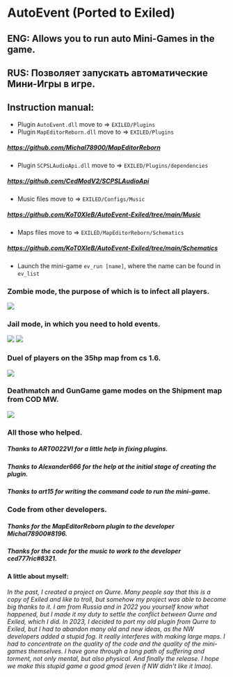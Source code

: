 # AutoEvent (Ported to Exiled)
## ENG: Allows you to run auto Mini-Games in the game.
## RUS: Позволяет запускать автоматические Мини-Игры в игре.

## Instruction manual:
- Plugin ``AutoEvent.dll`` move to => ``EXILED/Plugins``
- Plugin ``MapEditorReborn.dll``  move to => ``EXILED/Plugins``
##### https://github.com/Michal78900/MapEditorReborn
- Plugin ``SCPSLAudioApi.dll``  move to => ``EXILED/Plugins/dependencies``
##### https://github.com/CedModV2/SCPSLAudioApi
- Music files move to => ``EXILED/Configs/Music``
##### https://github.com/KoT0XleB/AutoEvent-Exiled/tree/main/Music
- Maps files move to => ``EXILED/MapEditorReborn/Schematics``
##### https://github.com/KoT0XleB/AutoEvent-Exiled/tree/main/Schematics
- Launch the mini-game ``ev_run [name]``, where the name can be found in ``ev_list``

### Zombie mode, the purpose of which is to infect all players.
![](https://github.com/KoT0XleB/AutoEvent-Exiled/blob/main/Photos/Zombie.png)
### Jail mode, in which you need to hold events.
![](https://github.com/KoT0XleB/AutoEvent-Exiled/blob/main/Photos/Jail.png)
![](https://github.com/KoT0XleB/AutoEvent-Exiled/blob/main/Photos/Jail_Xmf.jpg)
### Duel of players on the 35hp map from cs 1.6.
![](https://github.com/KoT0XleB/AutoEvent-Exiled/blob/main/Photos/35Hp.png)
### Deathmatch and GunGame game modes on the Shipment map from COD MW.
![](https://github.com/KoT0XleB/AutoEvent-Exiled/blob/main/Photos/Shipment.png)

### All those who helped.
##### Thanks to ART0022VI for a little help in fixing plugins.
##### Thanks to Alexander666 for the help at the initial stage of creating the plugin.
##### Thanks to art15 for writing the command code to run the mini-game.

### Code from other developers.
##### Thanks for the MapEditorReborn plugin to the developer Michal78900#8196.
##### Thanks for the code for the music to work to the developer ced777ric#8321.

#### A little about myself:
###### In the past, I created a project on Qurre. Many people say that this is a copy of Exiled and like to troll, but somehow my project was able to become big thanks to it. I am from Russia and in 2022 you yourself know what happened, but I made it my duty to settle the conflict between Qurre and Exiled, which I did. In 2023, I decided to port my old plugin from Qurre to Exiled, but I had to abandon many old and new ideas, as the NW developers added a stupid fog. It really interferes with making large maps. I had to concentrate on the quality of the code and the quality of the mini-games themselves. I have gone through a long path of suffering and torment, not only mental, but also physical. And finally the release. I hope we make this stupid game a good gmod (even if NW didn't like it lmao).

